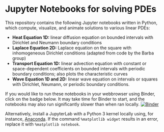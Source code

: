 # Jupyter Notebooks for solving PDEs
This repository contains the following Jupyter notebooks written in Python, which compute, visualize, and animate solutions to various linear PDEs:

* **Heat Equation 1D:** linear diffusion equation on bounded intervals with Dirichlet and Neumann boundary conditions
* **Laplace Equation 2D:** Laplace equation on the square with inhomogeneous Dirichlet conditions (adapted from code by the Barba group)
* **Transport Equation 1D:** linear advection equation with constant or space-dependent coefficients on bounded intervals with periodic boundary conditions; also plots the characteristic curves
* **Wave Equation 1D and 2D:** linear wave equation on intervals or squares with Dirichlet, Neumann,  or periodic boundary conditions.

If you would like to run these notebooks in your webbrowser using Binder, click on the badge below. It may take time for Binder to start, and the notebooks may also run significantly slower than when ran locally.
[![Binder](https://mybinder.org/badge_logo.svg)](https://mybinder.org/v2/gh/sandstede-lab-teaching/Solving_PDEs/main)

Alternatively, install a JupyterLab with a Python 3 kernel locally using, for instance, [Anaconda](https://www.anaconda.com). If the command `%matplotlib widget` results in an error, replace it with `%matplotlib notebook`.
